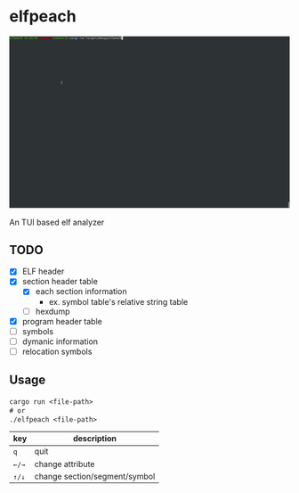 # elfpeach

![sample.gif](./sample.gif)

An TUI based elf analyzer

## TODO

- [x] ELF header
- [x] section header table
  - [x] each section information
    - ex. symbol table's relative string table
  - [ ] hexdump
- [x] program header table
- [ ] symbols
- [ ] dymanic information
- [ ] relocation symbols

## Usage

```
cargo run <file-path>
# or
./elfpeach <file-path>
```

|  key  |  description  |
| ---- | ---- |
|  `q`  |  quit  |
|  `←/→`  |  change attribute  |
|  `↑/↓`  |  change section/segment/symbol  |

